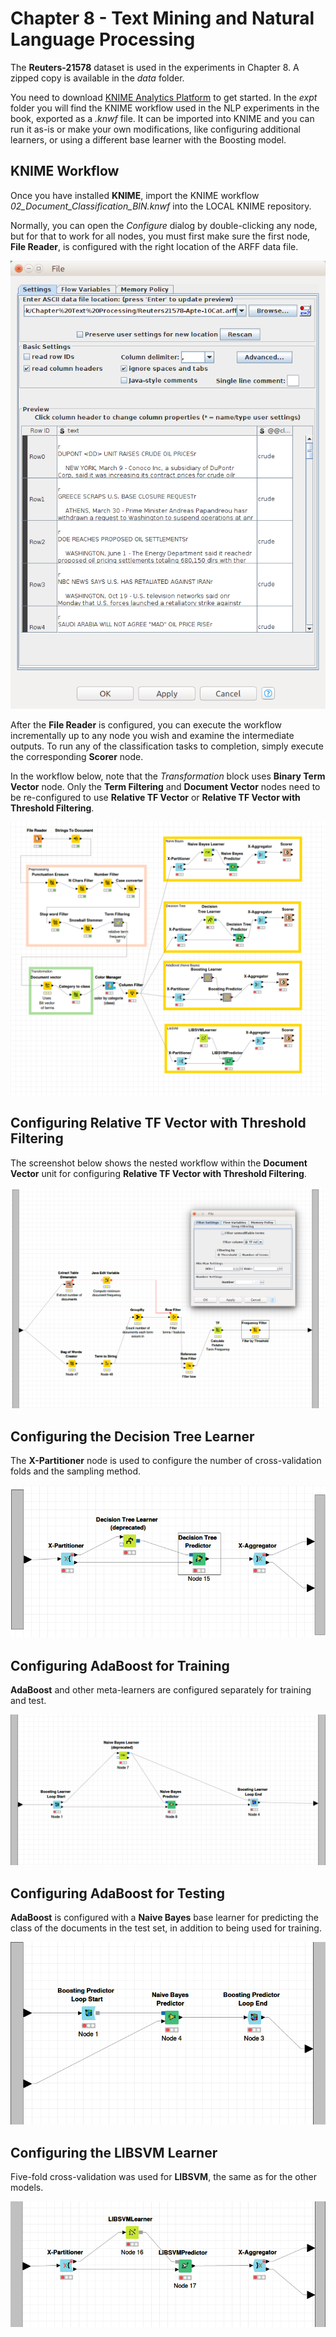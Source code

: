 # Chapter 8 - Text Mining and Natural Language Processing

The **Reuters-21578** dataset is used in the experiments in Chapter 8. A zipped copy is available in the *data* folder.

You need to download [KNIME Analytics Platform](https://www.knime.org/knime-analytics-platform) to get started.  In the *expt* folder you will find the KNIME workflow used in the NLP experiments in the book, exported as a *.knwf* file.  It can be imported into KNIME and you can run it as-is or make your own modifications, like configuring additional learners, or using a different base learner with the Boosting model.  

## KNIME Workflow
Once you have installed  **KNIME**, import the KNIME workflow *02_Document_Classification_BIN.knwf*  into the LOCAL KNIME repository.

Normally, you can open the *Configure* dialog by double-clicking any node, but for that to work for all nodes, you must first make sure the first node, **File  Reader**, is configured with the right location of the ARFF data file.  

![NLP2](expt/FileReader_configure_dialog.png "Configure File Reader node")

After the **File Reader** is configured, you can execute the workflow incrementally up to any node you wish and examine the intermediate outputs.  To run any of the classification tasks to completion, simply execute the corresponding **Scorer** node.

In the workflow below, note that the *Transformation* block uses **Binary Term Vector** node.  Only the **Term Filtering** and **Document Vector** nodes need to be re-configured to use __Relative TF Vector__ or __Relative TF Vector with Threshold Filtering__.


![NLP2](expt/KNIME_Workflow_BitVector.png "KNIME workflow")

## Configuring Relative TF Vector with Threshold Filtering
The screenshot below shows the nested workflow within the **Document Vector** unit for configuring __Relative TF Vector with Threshold Filtering__.

![NLP2](expt/RelativeTFVectorWithThreshold.png "Relative TF vector with threshold")


## Configuring the Decision Tree Learner
The **X-Partitioner** node is used to configure the number of cross-validation folds and the sampling method.



![NLP2](expt/DecisionTreeLearner.png "Decision Tree learner")

## Configuring AdaBoost for Training
**AdaBoost** and other meta-learners are configured separately for training and test.  

![NLP2](expt/AdaBoostNaiveBayesTraining.png "AdaBoost (Naive Bayes) - Training")


## Configuring AdaBoost for Testing
**AdaBoost** is configured with a **Naive Bayes** base learner for predicting the class of the documents in the test set, in addition to being used for training.

![NLP2](expt/AdaBoostNaiveBayesTesting.png "AdaBoost (Naive Bayes) - Prediction")


## Configuring the LIBSVM Learner
Five-fold cross-validation was used for **LIBSVM**, the same as for the other models.

![NLP2](expt/LIBSVMLearner.png "LIBSVM learner")
